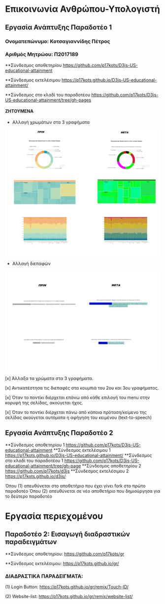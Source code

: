 
# Επικοινωνία Ανθρώπου-Υπολογιστή
## Εργασία Ανάπτυξης Παραδοτέο 1
### Ονοματεπώνυμο: Κοτσαγιαννίδης Πέτρος
### Αριθμός Μητρώου: Π2017189

**Σύνδεσμος αποθετηρίου https://github.com/p17kots/D3js-US-educational-attainment

**Σύνδεσμος εκτελέσιμου https://p17kots.github.io/D3js-US-educational-attainment/

**Σύνδεσμος στο κλαδί του παραδοτέου https://github.com/p17kots/D3js-US-educational-attainment/tree/gh-pages


#### ΖΗΤΟΥΜΕΝΑ

* Αλλαγή χρωμάτων στα 3 γραφήματα

![](scripts.jpg)

* Αλλαγή διεπαφών

![](Diepafes.jpg)




[x] Άλλαξα τα χρώματα στα 3 γραφήματα.

[x] Αντικατέστησα τις διεπαφές στα κουμπιά του 2ου και 3ου γραφήματος.

[x] Όταν το ποντίκι διέρχεται επάνω από κάθε επιλογή του menu στην κορυφή της σελίδας, ακούγεται ήχος.

[x] Όταν το ποντίκι διέρχεται πάνω από κάποια πρόταση/κείμενο της σελίδας ακούγεται αυτόματα η αφήγηση του κειμένου (text-to-speech)



## Εργασία Ανάπτυξης Παραδοτέο 2


 
 
**Σύνδεσμος αποθετηρίου 1 https://github.com/p17kots/D3js-US-educational-attainment
**Σύνδεσμος εκτελέσιμου 1 https://p17kots.github.io/D3js-US-educational-attainment/
**Σύνδεσμος στο κλαδί του παραδοτέου 1 https://github.com/p17kots/D3js-US-educational-attainment/tree/gh-page
**Σύνδεσμος αποθετηρίου 2 https://github.com/p17kots/d3js
**Σύνδεσμος εκτελέσιμου 2 https://p17kots.github.io/d3js/

Όπου (1) απευθύνεται στο αποθετήριο που έχει γίνει fork στο πρώτο παραδοτέο
 Όπου (2) απευθύνεται σε νέο αποθετήριο που δημιούργησα για το δεύτερο παραδοτέο 
 
 
 
# Εργασία περιεχομένου

## Παραδοτέο 2: Εισαγωγή διαδραστικών παραδειγμάτων

**Σύνδεσμος αποθετηρίου: https://github.com/p17kots/gr

**Σύνδεσμος εκτελέσιμου: https://p17kots.github.io/gr/

### ΔΙΑΔΡΑΣΤΙΚΑ ΠΑΡΑΔΕΙΓΜΑΤΑ:

(1) Login Button: https://p17kots.github.io/gr/remix/Touch-ID/

(2) Website-list: https://p17kots.github.io/gr/remix/website-list/
